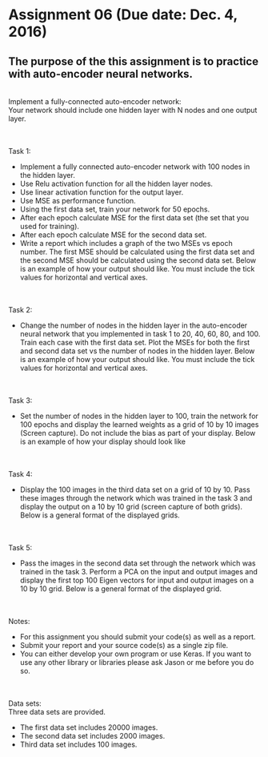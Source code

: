 # Assignment 06 (Due date: Dec. 4, 2016)

<h2>The purpose of the this assignment is to practice with auto-encoder neural networks.</h2>
 
<br/>Implement a fully-connected auto-encoder network:
<br/>Your network should include one hidden layer with N nodes and one output layer.
 
<br/><br/>Task 1:
* Implement a fully connected auto-encoder network with 100 nodes in the hidden layer.
* Use Relu activation function for all the hidden layer nodes.
* Use linear activation function for the output layer.
* Use MSE as performance function.
* Using the first data set, train your network for 50 epochs.
* After each epoch calculate MSE for the first data set (the set that you used for training).
* After each epoch calculate MSE for the second data set.
* Write a report which includes a graph of the two MSEs vs epoch number. The first MSE should be calculated using the first data set and the second MSE should be calculated using the second data set. Below is an example of how your output should like. You must include the tick values for horizontal and vertical axes.

<br/><br/>Task 2:
* Change the number of nodes in the hidden layer in the auto-encoder neural network that you implemented in task 1 to 20, 40, 60, 80, and 100. Train each case with the first data set. Plot the MSEs for both the first and second data set vs the number of nodes in the hidden layer. Below is an example of how your output should like. You must include the tick values for horizontal and vertical axes.

<br/><br/>Task 3:
* Set the number of nodes in the hidden layer to 100, train the network for 100 epochs and display the learned weights as a grid of 10 by 10 images (Screen capture). Do not include the bias as part of your display. Below is an example of how your display should look like

<br/><br/>Task 4:
* Display the 100 images in the third data set on a grid of 10 by 10. Pass these images through the network which was trained in the task 3 and display the output on a 10 by 10 grid (screen capture of both grids). Below is a general format of the displayed grids.

<br/><br/>Task 5:
* Pass the images in the second data set through the network which was trained in the task 3. Perform a PCA on the input and output images and display the first top 100 Eigen vectors for input and output images on a 10 by 10 grid. Below is a general format of the displayed grid.

<br/><br/>Notes:
* For this assignment you should submit your code(s) as well as a report. 
* Submit your report and your source code(s) as a single zip file.
* You can either develop your own program or use Keras. If you want to use any other library or libraries please ask Jason or me before you do so.   
 
<br/><br/>Data sets:
<br/>Three data sets are provided. 
* The first data set includes 20000 images.  
* The second data set includes 2000 images.
* Third data set includes 100 images.
